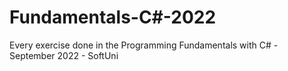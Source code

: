 # Fundamentals-C#-2022
Every exercise done in the Programming Fundamentals with C# - September 2022 - SoftUni
